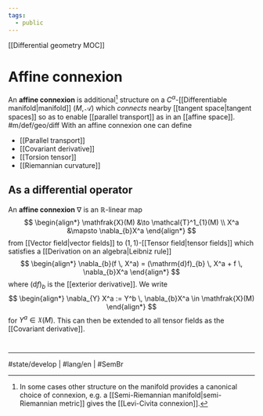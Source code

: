 ```yaml
---
tags:
  - public
---
```

[[Differential geometry MOC]]
# Affine connexion

An **affine connexion** is additional[^1] structure on a $C^\alpha$-[[Differentiable manifold|manifold]] $(M, \mathscr{A})$ which _connects_ nearby [[tangent space|tangent spaces]] so as to enable [[parallel transport]] as in an [[affine space]]. #m/def/geo/diff 
With an affine connexion one can define

- [[Parallel transport]]
- [[Covariant derivative]]
- [[Torsion tensor]]
- [[Riemannian curvature]]

## As a differential operator

An **affine connexion** $\nabla$ is an $\mathbb{R}$-linear map
$$
\begin{align*}
\mathfrak{X}(M) &\to \mathcal{T}^1_{1}(M) \\
X^a &\mapsto \nabla_{b}X^a
\end{align*}
$$
from [[Vector field|vector fields]] to $(1,1)$-[[Tensor field|tensor fields]] which satisfies a [[Derivation on an algebra|Leibniz rule]]
$$
\begin{align*}
\nabla_{b}(f \, X^a) = (\mathrm{d}f)_{b} \, X^a + f \, \nabla_{b}X^a
\end{align*}
$$
where $(\mathrm{d}f)_{b}$ is the [[exterior derivative]].
We write
$$
\begin{align*}
\nabla_{Y} X^a := Y^b \, \nabla_{b}X^a \in \mathfrak{X}(M)
\end{align*}
$$
for $Y^a \in \mathfrak{X}(M)$.
This can then be extended to all tensor fields as the [[Covariant derivative]].
#
---
#state/develop | #lang/en | #SemBr

[^1]: In some cases other structure on the manifold provides a canonical choice of connexion, e.g. a [[Semi-Riemannian manifold|semi-Riemannian metric]] gives the [[Levi-Civita connexion]].
